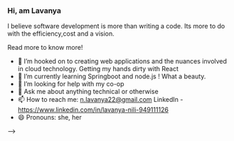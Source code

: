 ### Hi, am Lavanya

I believe software development is more than writing a code. Its more to do with the efficiency,cost and a vision. 

Read more to know more!

- 🔭 I’m hooked on to creating web applications and the nuances involved in cloud technology. Getting my hands dirty with React
- 🌱 I’m currently learning Springboot and node.js ! What a beauty.
- 🤔 I’m looking for help with my co-op 
- 💬 Ask me about anything technical or otherwise
- 📫 How to reach me: n.lavanya22@gmail.com
LinkedIn - https://www.linkedin.com/in/lavanya-nili-949111126
- 😄 Pronouns: she, her

-->
